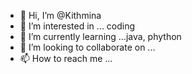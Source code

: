 - 👋 Hi, I’m @Kithmina
- 👀 I’m interested in ... coding
- 🌱 I’m currently learning ...java, phython
- 💞️ I’m looking to collaborate on ...
- 📫 How to reach me ...

<!---
Kithmin/Kithmin is a ✨ special ✨ repository because its `README.md` (this file) appears on your GitHub profile.
You can click the Preview link to take a look at your changes.

Hello world
--->
